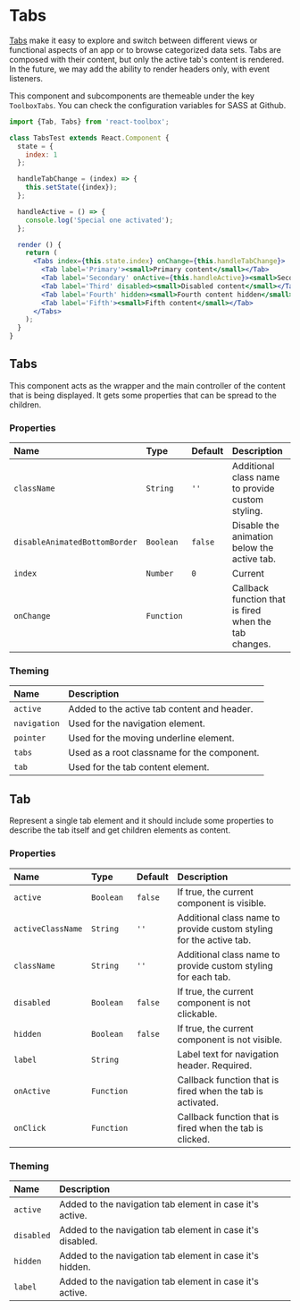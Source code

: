 # Tabs

[Tabs](https://www.google.com/design/spec/components/tabs.html) make it easy to explore and switch between different views or functional aspects of an app or to browse categorized data sets.  Tabs are composed with their content, but only the active tab's content is rendered.  In the future, we may add the ability to render headers only, with event listeners.

This component and subcomponents are themeable under the key `ToolboxTabs`. You can check the configuration variables for SASS at Github.

<!-- example -->
```jsx
import {Tab, Tabs} from 'react-toolbox';

class TabsTest extends React.Component {
  state = {
    index: 1
  };

  handleTabChange = (index) => {
    this.setState({index});
  };

  handleActive = () => {
    console.log('Special one activated');
  };

  render () {
    return (
      <Tabs index={this.state.index} onChange={this.handleTabChange}>
        <Tab label='Primary'><small>Primary content</small></Tab>
        <Tab label='Secondary' onActive={this.handleActive}><small>Secondary content</small></Tab>
        <Tab label='Third' disabled><small>Disabled content</small></Tab>
        <Tab label='Fourth' hidden><small>Fourth content hidden</small></Tab>
        <Tab label='Fifth'><small>Fifth content</small></Tab>
      </Tabs>
    );
  }
}
```

## Tabs

This component acts as the wrapper and the main controller of the content that is being displayed. It gets some properties that can be spread to the children.

### Properties

| Name                          | Type            | Default         | Description|
|:-----|:-----|:-----|:-----|
| `className`                   | `String`        | `''`            | Additional class name to provide custom styling.|
| `disableAnimatedBottomBorder` | `Boolean`       | `false`         | Disable the animation below the active tab.|
| `index`                       | `Number`        | `0`             | Current <Tab> |
| `onChange`                    | `Function`      |                 | Callback function that is fired when the tab changes.|

### Theming

| Name     | Description|
|:---------|:-----------|
| `active` | Added to the active tab content and header.|
| `navigation` | Used for the navigation element.|
| `pointer` | Used for the moving underline element.|
| `tabs` |Used as a root classname for the component.|
| `tab` | Used for the tab content element.|

## Tab

Represent a single tab element and it should include some properties to describe the tab itself and get children elements as content.

### Properties

| Name              | Type            | Default         | Description|
|:-----|:-----|:-----|:-----|
| `active`          | `Boolean`       | `false`         | If true, the current component is visible.|
| `activeClassName` | `String`        | `''`            | Additional class name to provide custom styling for the active tab.|
| `className`       | `String`        | `''`            | Additional class name to provide custom styling for each tab.|
| `disabled`        | `Boolean`       | `false`         | If true, the current component is not clickable.|
| `hidden`          | `Boolean`       | `false`         | If true, the current component is not visible.|
| `label`           | `String`        |                 | Label text for navigation header. Required. |
| `onActive`        | `Function`      |                 | Callback function that is fired when the tab is activated. |
| `onClick`         | `Function`      |                 | Callback function that is fired when the tab is clicked. |

### Theming

| Name     | Description|
|:---------|:-----------|
| `active` | Added to the navigation tab element in case it's active.|
| `disabled` | Added to the navigation tab element in case it's disabled.|
| `hidden` | Added to the navigation tab element in case it's hidden.|
| `label` | Added to the navigation tab element in case it's active.|
